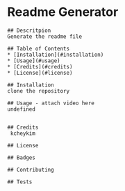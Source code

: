 # **Readme Generator**

    ## Descritpion
    Generate the readme file

    ## Table of Contents
    * [Installation](#installation)
    * [Usage](#usage)
    * [Credits](#credits)
    * [License](#license)    
    
    ## Installation
    clone the repository

    ## Usage - attach video here
    undefined
  

    ## Credits
     kcheykim

    ## License

    ## Badges

    ## Contributing

    ## Tests
  